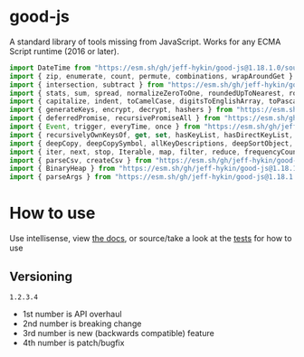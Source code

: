 # good-js

A standard library of tools missing from JavaScript. Works for any ECMA Script runtime (2016 or later).

```js
import DateTime from "https://esm.sh/gh/jeff-hykin/good-js@1.18.1.0/source/date.js"
import { zip, enumerate, count, permute, combinations, wrapAroundGet } from "https://esm.sh/gh/jeff-hykin/good-js@1.18.1.0/source/array.js"
import { intersection, subtract } from "https://esm.sh/gh/jeff-hykin/good-js@1.18.1.0/source/set.js"
import { stats, sum, spread, normalizeZeroToOne, roundedUpToNearest, roundedDownToNearest } from "https://esm.sh/gh/jeff-hykin/good-js@1.18.1.0/source/math.js"
import { capitalize, indent, toCamelCase, digitsToEnglishArray, toPascalCase, toKebabCase, toSnakeCase, toScreamingKebabCase, toScreamingSnakeCase, toRepresentation, toString, regex, findAll, iterativelyFindAll, escapeRegexMatch, escapeRegexReplace, extractFirst, isValidIdentifier, removeCommonPrefix, didYouMean } from "https://esm.sh/gh/jeff-hykin/good-js@1.18.1.0/source/string.js"
import { generateKeys, encrypt, decrypt, hashers } from "https://esm.sh/gh/jeff-hykin/good-js@1.18.1.0/source/encryption.js"
import { deferredPromise, recursivePromiseAll } from "https://esm.sh/gh/jeff-hykin/good-js@1.18.1.0/source/async.js"
import { Event, trigger, everyTime, once } from "https://esm.sh/gh/jeff-hykin/good-js@1.18.1.0/source/events.js"
import { recursivelyOwnKeysOf, get, set, hasKeyList, hasDirectKeyList, remove, merge, compareProperty, recursivelyIterateOwnKeysOf } from "https://esm.sh/gh/jeff-hykin/good-js@1.18.1.0/source/object.js"
import { deepCopy, deepCopySymbol, allKeyDescriptions, deepSortObject, shallowSortObject, isGeneratorObject,isAsyncIterable, isSyncIterable, isIterableTechnically, isSyncIterableObjectOrContainer, allKeys } from "https://esm.sh/gh/jeff-hykin/good-js@1.18.1.0/source/value.js"
import { iter, next, stop, Iterable, map, filter, reduce, frequencyCount, zip, count, enumerate, permute, combinations, slices, asyncIteratorToList, concurrentlyTransform, forkBy } from "https://esm.sh/gh/jeff-hykin/good-js@1.18.1.0/source/iterable.js"
import { parseCsv, createCsv } from "https://esm.sh/gh/jeff-hykin/good-js@1.18.1.0/source/csv.js"
import { BinaryHeap } from "https://esm.sh/gh/jeff-hykin/good-js@1.18.1.0/source/binary_heap.js"
import { parseArgs } from "https://esm.sh/gh/jeff-hykin/good-js@1.18.1.0/source/flattened/parse_args.js"
```


# How to use

Use intellisense, view [the docs](https://esm.sh/gh/jeff-hykin/good-js?doc), or source/take a look at the [tests](https://github.com/jeff-hykin/good-js/tree/master/tests) for how to use

## Versioning

`1.2.3.4`
- 1st number is API overhaul
- 2nd number is breaking change
- 3rd number is new (backwards compatible) feature 
- 4th number is patch/bugfix